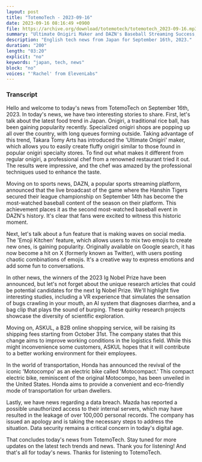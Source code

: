 ```yaml
---
layout: post
title: "TotemoTech - 2023-09-16"
date: 2023-09-16 08:16:49 +0900
file: https://archive.org/download/totemotech/totemotech_2023-09-16.mp3
summary: "Ultimate Onigiri Maker and DAZN's Baseball Streaming Success, & more…"
description: "English tech news from Japan for September 16th, 2023."
duration: "200"
length: "03:20"
explicit: "no"
keywords: "japan, tech, news"
block: "no"
voices: "'Rachel' from ElevenLabs"
---
```


### Transcript

Hello and welcome to today's news from TotemoTech on September 16th, 2023. In today's news, we have two interesting stories to share. First, let's talk about the latest food trend in Japan. Onigiri, a traditional rice ball, has been gaining popularity recently. Specialized onigiri shops are popping up all over the country, with long queues forming outside. Taking advantage of this trend, Takara Tomy Arts has introduced the 'Ultimate Onigiri' maker, which allows you to easily create fluffy onigiri similar to those found in popular onigiri specialty stores. To find out what makes it different from regular onigiri, a professional chef from a renowned restaurant tried it out. The results were impressive, and the chef was amazed by the professional techniques used to enhance the taste.

Moving on to sports news, DAZN, a popular sports streaming platform, announced that the live broadcast of the game where the Hanshin Tigers secured their league championship on September 14th has become the most-watched baseball content of the season on their platform. This achievement places it as the second most-watched baseball event in DAZN's history. It's clear that fans were excited to witness this historic moment.

Next, let's talk about a fun feature that is making waves on social media. The 'Emoji Kitchen' feature, which allows users to mix two emojis to create new ones, is gaining popularity. Originally available on Google search, it has now become a hit on X (formerly known as Twitter), with users posting chaotic combinations of emojis. It's a creative way to express emotions and add some fun to conversations.

In other news, the winners of the 2023 Ig Nobel Prize have been announced, but let's not forget about the unique research articles that could be potential candidates for the next Ig Nobel Prize. We'll highlight five interesting studies, including a VR experience that simulates the sensation of bugs crawling in your mouth, an AI system that diagnoses diarrhea, and a bag clip that plays the sound of burping. These quirky research projects showcase the diversity of scientific exploration.

Moving on, ASKUL, a B2B online shopping service, will be raising its shipping fees starting from October 31st. The company states that this change aims to improve working conditions in the logistics field. While this might inconvenience some customers, ASKUL hopes that it will contribute to a better working environment for their employees.

In the world of transportation, Honda has announced the revival of the iconic 'Motocompo' as an electric bike called 'Motocompact.' This compact electric bike, reminiscent of the original Motocompo, has been unveiled in the United States. Honda aims to provide a convenient and eco-friendly mode of transportation for urban dwellers.

Lastly, we have news regarding a data breach. Mazda has reported a possible unauthorized access to their internal servers, which may have resulted in the leakage of over 100,000 personal records. The company has issued an apology and is taking the necessary steps to address the situation. Data security remains a critical concern in today's digital age.

That concludes today's news from TotemoTech. Stay tuned for more updates on the latest tech trends and news. Thank you for listening!   And that's all for today's news. Thanks for listening to TotemoTech.
